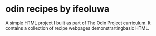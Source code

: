 # odin recipes by ifeoluwa
A simple HTML project I built as part of The Odin Project curriculum.
It contains a collection of recipe webpages demonstrartingbasic HTML.